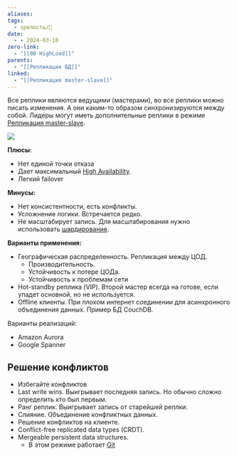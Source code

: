 ```yaml
---
aliases: 
tags:
  - зрелость/🌱
date:
  - - 2024-03-10
zero-link:
  - "[[00 HighLoad]]"
parents:
  - "[[Репликация БД]]"
linked:
  - "[[Репликация master-slave]]"
---
```

Все реплики являются ведущими (мастерами), во все реплики можно писать изменения. А они каким-то образом синхронизируются между собой. Лидеры могут иметь дополнительные реплики в режиме [Репликация master-slave](Репликация%20master-slave.md).

![](Pasted%20image%2020240206194251.png)

**Плюсы**:
- Нет единой точки отказа
- Дает максимальный [High Availability](High%20Availability.md).
- Легкий failover

**Минусы:**
- Нет консистентности, есть конфликты. 
- Усложнение логики. Встречается редко.
- Не масштабирует запись. Для масштабирования нужно использовать [шардирование](Шардирование.md).

**Варианты применения:**
- Географическая распределенность. Репликация между ЦОД.
	- Производительность.
	- Устойчивость к потере ЦОДа.
	- Устойчивость к проблемам сети
- Hot-standby реплика (VIP). Второй мастер всегда на готове, если упадет основной, но не используется.
- Offline клиенты. При плохом интернет соединении для асинхронного объединения данных. Пример БД CouchDB.

Варианты реализаций:
- Amazon Aurora
- Google Spanner
## Решение конфликтов
- Избегайте конфликтов
- Last write wins.  Выигрывает последняя запись. Но обычно сложно определить кто был первым.
- Ранг реплик. Выигрывает запись от старейшей реплки.
- Слияние. Объединение конфликтных данных.
- Решение конфликтов на клиенте.
- Conflict-free replicated data types (CRDT). 
- Mergeable persistent data structures.
	- В этом режиме работает [Git](Git.md)